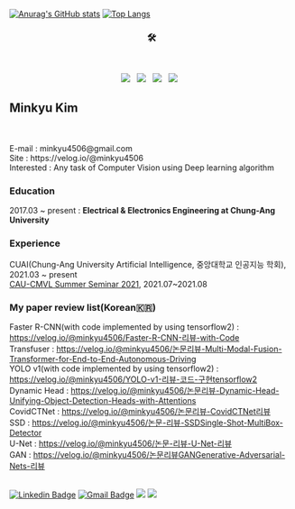 [![Anurag's GitHub stats](https://github-readme-stats.vercel.app/api?username=MinkyuKim26)](https://github.com/anuraghazra/github-readme-stats) [![Top Langs](https://github-readme-stats.vercel.app/api/top-langs/?username=MinkyuKim26&layout=compact)](https://github.com/anuraghazra/github-readme-stats)<br>

<h3 align="center">🛠</h3>

</br>
<p align="center">
<img src="https://img.shields.io/badge/Python-3776AB?style=flat-square&logo=Python&logoColor=white"/></a> &nbsp
<img src="https://img.shields.io/badge/Tensorflow-FF6F00?style=flat-square&logo=Tensorflow&logoColor=white"/></a> &nbsp
<img src="https://img.shields.io/badge/c++-00599C?style=flat-square&logo=c%2B%2B&logoColor=white"/></a> &nbsp 
<img src="https://img.shields.io/badge/-Unity-000000.svg?logo=unity&style=flat-square"/></a> &nbsp 


## Minkyu Kim
<br>
<br>
E-mail : minkyu4506@gmail.com
<br>
Site : https://velog.io/@minkyu4506
<br>
Interested : Any task of Computer Vision using Deep learning algorithm

### Education
2017.03 ~ present : **Electrical & Electronics Engineering at Chung-Ang University**


### Experience
CUAI(Chung-Ang University Artificial Intelligence, 중앙대학교 인공지능 학회), 2021.03 ~ present
<br>
[CAU-CMVL Summer Seminar 2021](https://sites.google.com/view/cau-cvml/cvmlcau/seminar2021s?authuser=0), 2021.07~2021.08
<br>



### My paper review list(Korean🇰🇷)
Faster R-CNN(with code implemented by using tensorflow2) : https://velog.io/@minkyu4506/Faster-R-CNN-리뷰-with-Code 
<br>
Transfuser : https://velog.io/@minkyu4506/논문리뷰-Multi-Modal-Fusion-Transformer-for-End-to-End-Autonomous-Driving
<br>
YOLO v1(with code implemented by using tensorflow2) : https://velog.io/@minkyu4506/YOLO-v1-리뷰-코드-구현tensorflow2 
<br>
Dynamic Head : https://velog.io/@minkyu4506/논문리뷰-Dynamic-Head-Unifying-Object-Detection-Heads-with-Attentions
<br>
CovidCTNet : https://velog.io/@minkyu4506/논문리뷰-CovidCTNet리뷰
<br>
SSD : https://velog.io/@minkyu4506/논문-리뷰-SSDSingle-Shot-MultiBox-Detector
<br>
U-Net : https://velog.io/@minkyu4506/논문-리뷰-U-Net-리뷰
<br>
GAN : https://velog.io/@minkyu4506/논문리뷰GANGenerative-Adversarial-Nets-리뷰
<br>
<br>

[![Linkedin Badge](https://img.shields.io/badge/-LinkedIn-blue?style=flat-square&logo=Linkedin&logoColor=white&link=https://www.linkedin.com/in/seong-yun-byeon-8183a8113/)](https://www.linkedin.com/in/민규-김-24a946188/) [![Gmail Badge](https://img.shields.io/badge/Gmail-d14836?style=flat-square&logo=Gmail&logoColor=white&link=mailto:minkyu4506@gmail.com)](mailto:snugyun01@gmail.com)  <a href="https://velog.io/@minkyu4506" target="_blank"><img src="https://img.shields.io/badge/Velog-20c997?style=flat-square&logo=Vimeo&logoColor=white"/></a> <a href="https://www.facebook.com/profile.php?id=100012826216294" target="_blank"><img src="https://img.shields.io/badge/facebook-1877F2?style=flat-square&logo=facebook&logoColor=white"/></a> 
	
